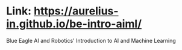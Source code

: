 # Link: https://aurelius-in.github.io/be-intro-aiml/
Blue Eagle AI and Robotics' Introduction to AI and Machine Learning
